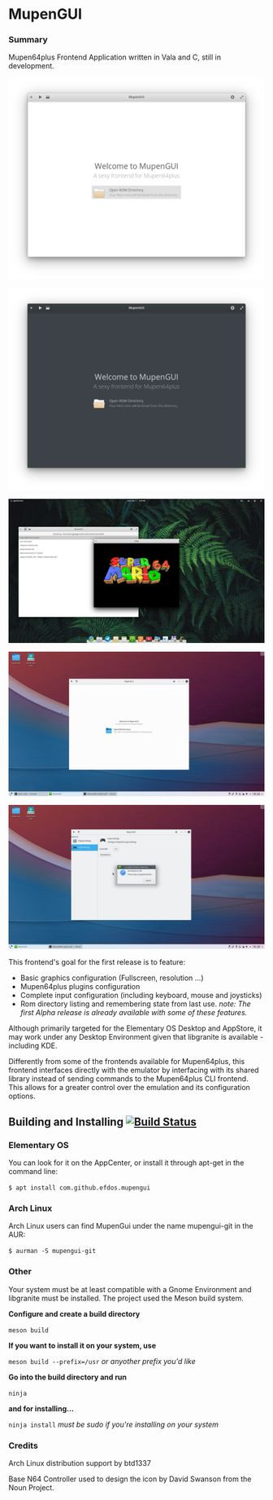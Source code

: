 # MupenGUI 
### Summary
Mupen64plus Frontend Application written in Vala and C, still in development.

![Alt text](data/screenshots/Welcome.png?raw=true "Welcome Screen")

![Alt text](data/screenshots/Welcome_Dark.png?raw=true "Welcome Screen in Dark Mode")

![Alt text](data/screenshots/Pantheon_Running.png?raw=true "Running SM64")

![Alt text](data/screenshots/KDE_Welcome.png?raw=true "Looking sexy on KDE")

![Alt text](data/screenshots/KDE_Input.png?raw=true "The whole reason why I'm making this")

This frontend's goal for the first release is to feature:

* Basic graphics configuration (Fullscreen, resolution ...)
* Mupen64plus plugins configuration
* Complete input configuration (including keyboard, mouse and joysticks)
* Rom directory listing and remembering state from last use.
*note: The first Alpha release is already available with some of these features.*

Although primarily targeted for the Elementary OS Desktop and AppStore, it may work under any Desktop Environment
given that libgranite is available - including KDE.

Differently from some of the frontends available for Mupen64plus, this frontend interfaces
directly with the emulator by interfacing with its shared library instead of sending
commands to the Mupen64plus CLI frontend. This allows for a greater control over
the emulation and its configuration options.

## Building and Installing [![Build Status](https://travis-ci.com/EFDos/mupengui.svg?branch=master)](https://travis-ci.com/EFDos/mupengui)

### Elementary OS

You can look for it on the AppCenter, or install it through apt-get in the command line:

`$ apt install com.github.efdos.mupengui`

### Arch Linux

Arch Linux users can find MupenGui under the name mupengui-git in the AUR:

`$ aurman -S mupengui-git`

### Other

Your system must be at least compatible with a Gnome Environment and libgranite must be installed.
The project used the Meson build system.

**Configure and create a build directory**

`meson build`

**If you want to install it on your system, use**

`meson build --prefix=/usr`
*or anyother prefix you'd like*

**Go into the build directory and run**

`ninja`

**and for installing...**

`ninja install`
*must be sudo if you're installing on your system*

### Credits
Arch Linux distribution support by btd1337 

Base N64 Controller used to design the icon by David Swanson from the Noun Project.
